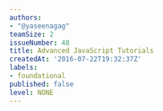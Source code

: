 ```yaml
---
authors:
- "@yaseenagag"
teamSize: 2
issueNumber: 48
title: Advanced JavaScript Tutorials
createdAt: '2016-07-22T19:32:37Z'
labels:
- foundational
published: false
level: NONE
---
```






